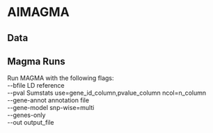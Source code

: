 # AIMAGMA
## Data

## Magma Runs
Run MAGMA with the following flags:    
--bfile LD reference   
--pval Sumstats use=gene_id_column,pvalue_column ncol=n_column    
--gene-annot annotation file  
--gene-model snp-wise=multi  
--genes-only  
--out output_file  
